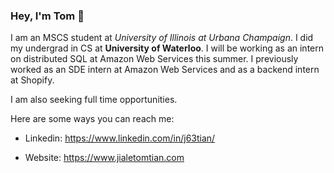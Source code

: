 ### Hey, I'm Tom 👋


I am an MSCS student at *University of Illinois at Urbana Champaign*. I did my undergrad in CS at **University of Waterloo**. I will be working as an intern on distributed SQL at Amazon Web Services this summer. I previously worked as an SDE intern at Amazon Web Services and as a backend intern at Shopify. 

I am also seeking full time opportunities.

Here are some ways you can reach me:

- Linkedin: https://www.linkedin.com/in/j63tian/

- Website: https://www.jialetomtian.com

